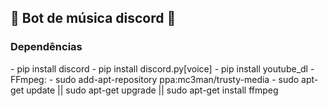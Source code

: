 <h2> 🎼 Bot de música discord 🦾 </h2>

<h3> Dependências </h3>
- pip install discord 
- pip install discord.py[voice]
- pip install youtube_dl
- FFmpeg:
	- sudo add-apt-repository ppa:mc3man/trusty-media
	- sudo apt-get update || sudo apt-get upgrade || sudo apt-get install ffmpeg